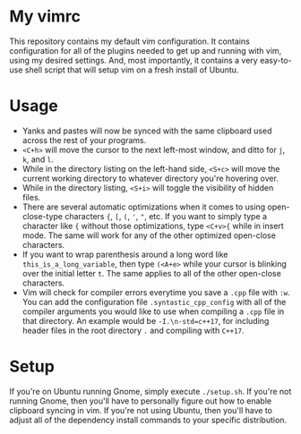 # My vimrc

This repository contains my default vim configuration. It contains configuration for all of the plugins needed to get up and running with vim, using my desired settings. And, most importantly, it contains a very easy-to-use shell script that will setup vim on a fresh install of Ubuntu.

# Usage
- Yanks and pastes will now be synced with the same clipboard used across the rest of your programs.
- `<C+h>` will move the cursor to the next left-most window, and ditto for `j`, `k`, and `l`.
- While in the directory listing on the left-hand side, `<S+c>` will move the current working directory to whatever directory you're hovering over.
- While in the directory listing, `<S+i>` will toggle the visibility of hidden files.
- There are several automatic optimizations when it comes to using open-close-type characters `{`, `[`, `(`, `'`, `"`, etc. If you want to simply type a character like `{` without those optimizations, type `<C+v>{` while in insert mode. The same will work for any of the other optimized open-close characters.
- If you want to wrap parenthesis around a long word like `this_is_a_long_variable`, then type `(<A+e>` while your cursor is blinking over the initial letter `t`. The same applies to all of the other open-close characters.
- Vim will check for compiler errors everytime you save a `.cpp` file with `:w`. You can add the configuration file `.syntastic_cpp_config` with all of the compiler arguments you would like to use when compiling a `.cpp` file in that directory. An example would be `-I.\n-std=c++17`, for including header files in the root directory `.` and compiling with `C++17`.

# Setup
If you're on Ubuntu running Gnome, simply execute `./setup.sh`. If you're not running Gnome, then you'll have to personally figure out how to enable clipboard syncing in vim. If you're not using Ubuntu, then you'll have to adjust all of the dependency install commands to your specific distribution.
